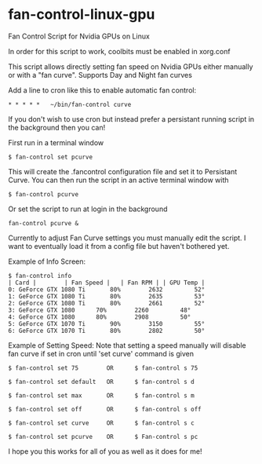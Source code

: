 # fan-control-linux-gpu
Fan Control Script for Nvidia GPUs on Linux

In order for this script to work, coolbits must be enabled in xorg.conf

This script allows directly setting fan speed on Nvidia GPUs either manually or with a "fan curve".
Supports Day and Night fan curves

Add a line to cron like this to enable automatic fan control:

```
* * * * *	~/bin/fan-control curve
```

If you don't wish to use cron but instead prefer a persistant running script in the background then you can!

First run in a terminal window
```
$ fan-control set pcurve
```
This will create the .fancontrol configuration file and set it to Persistant Curve.
You can then run the script in an active terminal window with
```
$ fan-control pcurve
```

Or set the script to run at login in the background

```
fan-control pcurve &
```

Currently to adjust Fan Curve settings you must manually edit the script. 
I want to eventually load it from a config file but haven't bothered yet.

Example of Info Screen:

```
$ fan-control info
| Card |		| Fan Speed |	| Fan RPM |	| GPU Temp |
0: GeForce GTX 1080 Ti	     80%	    2632	     52°
1: GeForce GTX 1080 Ti	     80%	    2635	     53°
2: GeForce GTX 1080 Ti	     80%	    2661	     52°
3: GeForce GTX 1080	     70%	    2260	     48°
4: GeForce GTX 1080	     80%	    2908	     50°
5: GeForce GTX 1070 Ti	     90%	    3150	     55°
6: GeForce GTX 1070 Ti	     80%	    2802	     50°

```

Example of Setting Speed:
Note that setting a speed manually will disable fan curve if set in cron until 'set curve' command is given

```
$ fan-control set 75        OR      $ fan-control s 75

$ fan-control set default   OR      $ fan-control s d

$ fan-control set max       OR      $ fan-control s m

$ fan-control set off       OR      $ fan-control s off

$ fan-control set curve     OR      $ fan-control s c

$ fan-control set pcurve    OR      $ Fan-control s pc
```

I hope you this works for all of you as well as it does for me!
